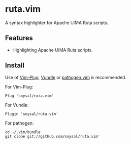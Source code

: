 # ruta.vim
A syntax highlighter for Apache UIMA Ruta scripts.


## Features

- Highlighting Apache UIMA Ruta scripts.

## Install

Use of [Vim-Plug][], [Vundle][] or [pathogen.vim][] is recommended.

[Vim-Plug]:https://github.com/junegunn/vim-plug
[Vundle]:https://github.com/gmarik/vundle
[pathogen.vim]:https://github.com/tpope/vim-pathogen

For Vim-Plug:

    Plug 'soysal/ruta.vim'

For Vundle:

    Plugin 'soysal/ruta.vim'

For pathogen:

    cd ~/.vim/bundle
    git clone git://github.com/soysal/ruta.vim'

